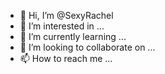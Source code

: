 - 👋 Hi, I’m @SexyRachel
- 👀 I’m interested in ...
- 🌱 I’m currently learning ...
- 💞️ I’m looking to collaborate on ...
- 📫 How to reach me ...

<!---
SexyRachel/SexyRachel is a ✨ special ✨ repository because its `README.md` (this file) appears on your GitHub profile.
You can click the Preview link to take a look at your changes.
--->

